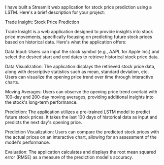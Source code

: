 
I have built a Streamlit web application for stock price prediction using a LSTM. Here's a brief description for your project:

Trade Insight: Stock Price Prediction

Trade Insight is a web application designed to provide insights into stock price movements, specifically focusing on predicting future stock prices based on historical data. Here's what the application offers:

Data Input: Users can input the stock symbol (e.g., AAPL for Apple Inc.) and select the desired start and end dates to retrieve historical stock price data.

Data Visualization: The application displays the retrieved stock price data, along with descriptive statistics such as mean, standard deviation, etc. Users can visualize the opening price trend over time through interactive charts.

Moving Averages: Users can observe the opening price trend overlaid with 100-day and 200-day moving averages, providing additional insights into the stock's long-term performance.

Prediction: The application utilizes a pre-trained LSTM model to predict future stock prices. It takes the last 100 days of historical data as input and predicts the next day's opening price.

Prediction Visualization: Users can compare the predicted stock prices with the actual prices on an interactive chart, allowing for an assessment of the model's performance.

Evaluation: The application calculates and displays the root mean squared error (RMSE) as a measure of the prediction model's accuracy.
